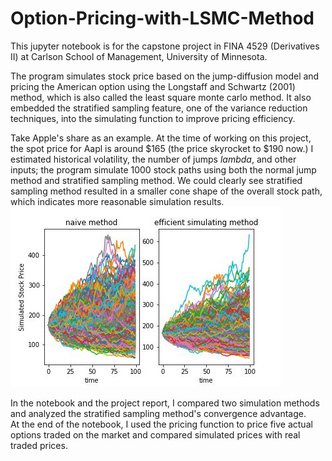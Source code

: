 # Option-Pricing-with-LSMC-Method

This jupyter notebook is for the capstone project in FINA 4529 (Derivatives II) at Carlson School of Management, University of Minnesota.  

The program simulates stock price based on the jump-diffusion model and pricing the American option using the Longstaff and Schwartz (2001) method, which is also called the least square monte carlo method. It also embedded the stratified sampling feature, one of the variance reduction techniques, into the simulating function to improve pricing efficiency.  

Take Apple's share as an example. At the time of working on this project, the spot price for Aapl is around $165 (the price skyrocket to $190 now.) I estimated historical volatility, the number of jumps $lambda$, and other inputs; the program simulate 1000 stock paths using both the normal jump method and stratified sampling method. We could clearly see stratified sampling method resulted in a smaller cone shape of the overall stock path, which indicates more reasonable simulation results.   
![ ](https://github.com/ZedongDaniel/Option-Pricing-with-LSMC-Method/blob/a6cbc36be2f5129ba287b8e379d65530f52be950/images/simulated%20stock%20path.jpg)

In the notebook and the project report, I compared two simulation methods and analyzed the stratified sampling method's convergence advantage.  
At the end of the notebook, I used the pricing function to price five actual options traded on the market and compared simulated prices with real traded prices.  

